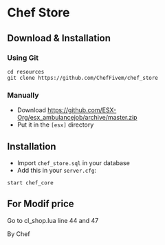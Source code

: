 # Chef Store


## Download & Installation

### Using Git
```
cd resources
git clone https://github.com/ChefFivem/chef_store
```

### Manually
- Download https://github.com/ESX-Org/esx_ambulancejob/archive/master.zip
- Put it in the `[esx]` directory

## Installation
- Import `chef_store.sql` in your database
- Add this in your `server.cfg`:

```
start chef_core
```

## For Modif price ##
Go to cl_shop.lua
line 44 and 47

By Chef
